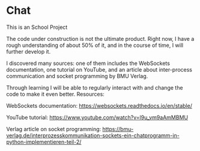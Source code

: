 # Chat
This is an School Project

The code under construction is not the ultimate product. Right now, I have a rough understanding of about 50% of it, and in the course of time, I will further develop it. 

I discovered many sources: one of them includes the WebSockets documentation, one tutorial on YouTube, and an article about inter-process communication and socket programming by BMU Verlag.

Through learning I will be able to regularly interact with and change the code to make it even better. Resources:

WebSockets documentation: https://websockets.readthedocs.io/en/stable/

YouTube tutorial: https://www.youtube.com/watch?v=l9u_vm9aAmMBMU

Verlag article on socket programming: https://bmu-verlag.de/interprozesskommunikation-sockets-ein-chatprogramm-in-python-implementieren-teil-2/
